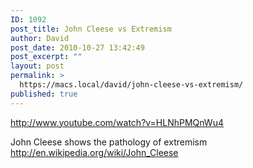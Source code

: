 ```yaml
---
ID: 1092
post_title: John Cleese vs Extremism
author: David
post_date: 2010-10-27 13:42:49
post_excerpt: ""
layout: post
permalink: >
  https://macs.local/david/john-cleese-vs-extremism/
published: true
---
```

http://www.youtube.com/watch?v=HLNhPMQnWu4

John Cleese shows the pathology of extremism
<a href="http://en.wikipedia.org/wiki/John_Cleese">http://en.wikipedia.org/wiki/John_Cleese</a>